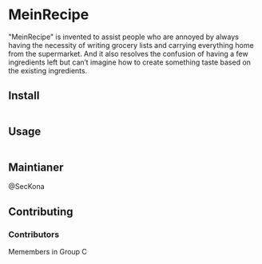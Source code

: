 # MeinRecipe

"MeinRecipe" is invented to assist people who are annoyed by always having the necessity of writing grocery lists and carrying everything home from the supermarket. And it also resolves the confusion of having a few ingredients left but can’t imagine how to create something taste based on the existing ingredients.

## Install

``` 
```

## Usage

```
```
## Maintianer
@SecKona
## Contributing

### Contributors
Memembers in Group C

